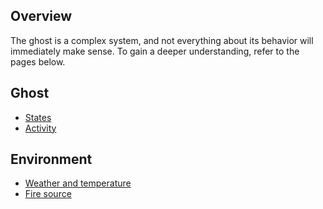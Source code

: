 ## Overview
The ghost is a complex system, and not everything about its behavior will immediately make sense. To gain a deeper understanding, refer to the pages below.

## Ghost
- [States](/mechanics/states/)
- [Activity](/mechanics/activity/)

## Environment
- [Weather and temperature](/mechanics/Temperature.md)
- [Fire source](/mechanics/FireSource.md)